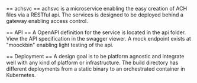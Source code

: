 == achsvc == 
achsvc is a microservice enabling the easy creation of ACH files via a RESTful api. The services is designed to be deployed behind a gateway enabling access control. 

== API == 
A OpenAPI definition for the service is located in the api folder. View the API specification in the swagger viewer. <link>
A mock endpoint exists at "moockbin" enabling light testing of the api. 


== Deployment == 
A design goal is to be platform agnostic and integrate well with any kind of platform or infrastructure. The build directory has different deployments from a static binary to an orchestrated container in Kubernetes. 



